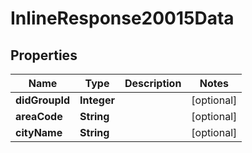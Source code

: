 
# InlineResponse20015Data

## Properties
Name | Type | Description | Notes
------------ | ------------- | ------------- | -------------
**didGroupId** | **Integer** |  |  [optional]
**areaCode** | **String** |  |  [optional]
**cityName** | **String** |  |  [optional]



